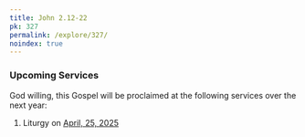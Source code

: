 ```yaml
---
title: John 2.12-22
pk: 327
permalink: /explore/327/
noindex: true
---
```


### Upcoming Services

God willing, this Gospel will be proclaimed at the following services over the next year:


1. Liturgy on [April, 25, 2025](https://orthocal.info/readings/gregorian/2025/04/25/)

